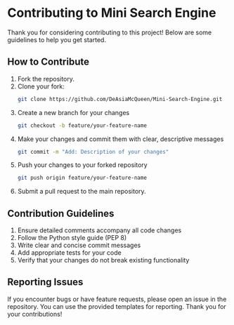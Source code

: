 # Contributing to Mini Search Engine
Thank you for considering contributing to this project! Below are some guidelines to help you get started.
## How to Contribute
1. Fork the repository.
2. Clone your fork:
   ```bash
   git clone https://github.com/DeAsiaMcQueen/Mini-Search-Engine.git
3. Create a new branch for your changes
   ```bash
   git checkout -b feature/your-feature-name
4. Make your changes and commit them with clear, descriptive messages
   ```bash
   git commit -m "Add: Description of your changes"
5. Push your changes to your forked repository
   ```bash
   git push origin feature/your-feature-name
6. Submit a pull request to the main repository.
## Contribution Guidelines
1. Ensure detailed comments accompany all code changes
2. Follow the Python style guide (PEP 8)
3. Write clear and concise commit messages
4. Add appropriate tests for your code
5. Verify that your changes do not break existing functionality
## Reporting Issues
If you encounter bugs or have feature requests, please open an issue in the repository. You can use the provided templates for reporting.
Thank you for your contributions!
